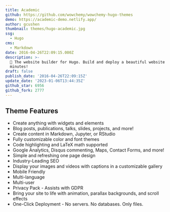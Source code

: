 ```yaml
---
title: Academic
github: https://github.com/wowchemy/wowchemy-hugo-themes
demo: https://academic-demo.netlify.app/
author: gcushen
thumbnail: themes/hugo-academic.jpg
ssg:
  - Hugo
cms:
  - Markdown
date: 2016-04-26T22:09:15.000Z
description: >-
  📝 The website builder for Hugo. Build and deploy a beautiful website in
  minutes!
draft: false
publish_date: '2016-04-26T22:09:15Z'
update_date: '2023-01-06T13:44:35Z'
github_star: 6956
github_fork: 2777
---
```

## Theme Features

- Create anything with widgets and elements
- Blog posts, publications, talks, slides, projects, and more!
- Create content in Markdown, Jupyter, or RStudio
- Fully customizable color and font themes
- Code highlighting and LaTeX math supported
- Google Analytics, Disqus commenting, Maps, Contact Forms, and more!
- Simple and refreshing one page design
- Industry-Leading SEO
- Display your images and videos with captions in a customizable gallery
- Mobile Friendly
- Multi-language
- Multi-user
- Privacy Pack - Assists with GDPR
- Bring your site to life with animation, parallax backgrounds, and scroll effects
- One-Click Deployment - No servers. No databases. Only files.

